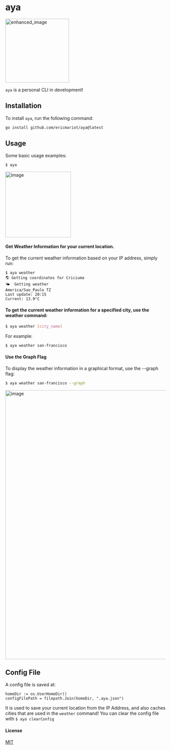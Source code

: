 # aya
<img src="https://github.com/ericmariot/aya-cli/assets/29050845/7b0df4bf-5e5c-4929-b8e9-fc8b2b3b730e" alt="enhanced_image" width="200"/>

`aya` is a personal CLI in development!

## Installation
To install `aya`, run the following command:

```sh
go install github.com/ericmariot/aya@latest
```

## Usage
Some basic usage examples:

```
$ aya
```
<img width="206" alt="image" src="https://github.com/ericmariot/aya/assets/29050845/b1584e76-d92c-4f57-82d8-6f35720bd18e">


#### Get Weather Information for your current location.
To get the current weather information based on your IP address, simply run:

```
$ aya weather
🌎 Getting coordinates for Criciuma
🌤️  Getting weather
America/Sao_Paulo TZ
Last update: 20:15
Current: 13.9°C
```

#### To get the current weather information for a specified city, use the weather command:
```sh
$ aya weather [city_name]
```
For example:

```sh
$ aya weather san-francisco
```
 
#### Use the Graph Flag
To display the weather information in a graphical format, use the --graph flag:

```sh
$ aya weather san-francisco --graph
```
<img width="843" alt="image" src="https://github.com/ericmariot/aya/assets/29050845/532d8bf4-ecd7-4cfd-ab99-641aab788365">

## Config File
A config file is saved at:
```
homeDir := os.UserHomeDir()
configFilePath = filepath.Join(homeDir, ".aya.json")
```

It is used to save your current location from the IP Address, and also caches cities that are used in the `weather` command!
You can clear the config file with `$ aya clearConfig`

#### License
[MIT](LICENSE)
